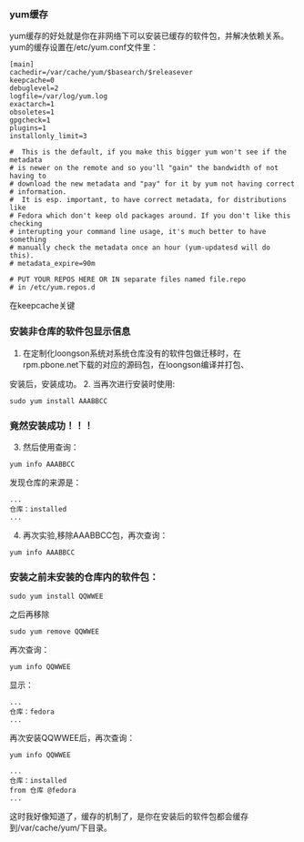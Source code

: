 ### yum缓存

yum缓存的好处就是你在非网络下可以安装已缓存的软件包，并解决依赖关系。yum的缓存设置在/etc/yum.conf文件里：
```
[main]
cachedir=/var/cache/yum/$basearch/$releasever
keepcache=0
debuglevel=2
logfile=/var/log/yum.log
exactarch=1
obsoletes=1
gpgcheck=1
plugins=1
installonly_limit=3

#  This is the default, if you make this bigger yum won't see if the metadata
# is newer on the remote and so you'll "gain" the bandwidth of not having to
# download the new metadata and "pay" for it by yum not having correct
# information.
#  It is esp. important, to have correct metadata, for distributions like
# Fedora which don't keep old packages around. If you don't like this checking
# interupting your command line usage, it's much better to have something
# manually check the metadata once an hour (yum-updatesd will do this).
# metadata_expire=90m

# PUT YOUR REPOS HERE OR IN separate files named file.repo
# in /etc/yum.repos.d
```
在keepcache关键

### 安装非仓库的软件包显示信息
1. 在定制化loongson系统对系统仓库没有的软件包做迁移时，在rpm.pbone.net下载的对应的源码包，在loongson编译并打包、

安装后，安装成功。
2. 当再次进行安装时使用:
```
sudo yum install AAABBCC
```
### **竟然安装成功！！！** 

3. 然后使用查询：
```
yum info AAABBCC
```
发现仓库的来源是：
```
...
仓库：installed
...
```
4. 再次实验,移除AAABBCC包，再次查询：
```
yum info AAABBCC
```

### 安装之前未安装的仓库内的软件包：
```
sudo yum install QQWWEE
```
之后再移除
```
sudo yum remove QQWWEE
```
再次查询：
```
yum info QQWWEE
```
显示：
```
...
仓库：fedora
...
```
再次安装QQWWEE后，再次查询：
```
yum info QQWWEE

...
仓库：installed
from 仓库 @fedora
...
```
这时我好像知道了，缓存的机制了，是你在安装后的软件包都会缓存到/var/cache/yum/下目录。
